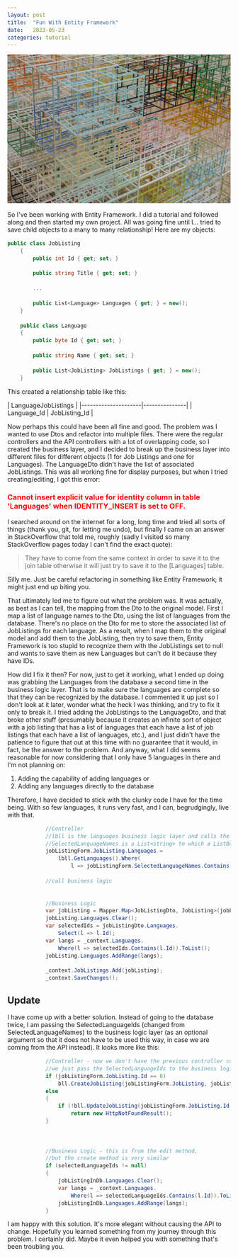 ```yaml
---
layout: post
title:  "Fun With Entity Framework"
date:   2023-05-23
categories: tutorial
---
```

![image tooltip here](/assets/maria-teneva-7FmSYQ3Z7fg-unsplash.jpg)

So I've been working with Entity Framework.  I did a tutorial and followed along and then started my own project.  All was going fine until I...  tried to save child objects to a many to many relationship!  Here are my objects:

```c#
public class JobListing
    {
        public int Id { get; set; }

        public string Title { get; set; }

        ...

        public List<Language> Languages { get; } = new();
    }

    public class Language
    {
        public byte Id { get; set; }

        public string Name { get; set; }

        public List<JobListing> JobListings { get; } = new();
    }
```

This created a relationship table like this:

| LanguageJobListings                 |
|---------------------|---------------|
| Language_Id         | JobListing_Id |

Now perhaps this could have been all fine and good.  The problem was I wanted to use Dtos and refactor into multiple files.  There were the regular controllers and the API controllers with a lot of overlapping code, so I created the business layer, and I decided to break up the business layer into different files for different objects (1 for Job Listings and one for Languages).  The LanguageDto didn't have the list of associated JobListings.  This was all working fine for display purposes, but when I tried creating/editing, I got this error: 

### <font color="red">Cannot insert explicit value for identity column in table 'Languages' when IDENTITY_INSERT is set to OFF.</font>

I searched around on the internet for a long, long time and tried all sorts of things (thank you, git, for letting me undo), but finally I came on an answer in StackOverflow that told me, roughly (sadly I visited so many StackOverflow pages today I can't find the exact quote):

> They have to come from the same context in order to save it to the join table otherwise it will just try to save it to the [Languages] table.

Silly me.  Just be careful refactoring in something like Entity Framework; it might just end up biting you.

That ultimately led me to figure out what the problem was.  It was actually, as best as I can tell, the mapping from the Dto to the original model.  First I map a list of language names to the Dto, using the list of languages from the database.  There's no place on the Dto for me to store the associated list of JobListings for each language.  As a result, when I map them to the original model and add them to the JobListing, then try to save them, Entity Framework is too stupid to recognize them with the JobListings set to null and wants to save them as new Languages but can't do it because they have IDs.  

How did I fix it then?  For now, just to get it working, what I ended up doing was grabbing the Languages from the database a second time in the business logic layer.  That is to make sure the languages are complete so that they can be recognized by the database.  I commented it up just so I don't look at it later, wonder what the heck I was thinking, and try to fix it only to break it.  I tried adding the JobListings to the LanguageDto, and that broke other stuff (presumably because it creates an infinite sort of object with a job listing that has a list of languages that each have a list of job listings that each have a list of languages, etc.), and I just didn't have the patience to figure that out at this time with no guarantee that it would, in fact, be the answer to the problem.  And anyway, what I did seems reasonable for now considering that I only have 5 languages in there and I'm not planning on:

1. Adding the capability of adding languages or
2. Adding any languages directly to the database

Therefore, I have decided to stick with the clunky code I have for the time being.  With so few languages, it runs very fast, and I can, begrudgingly, live with that. 

```c#
            //Controller
            //lbll is the languages business logic layer and calls the database using _context
            //SelectedLanguageNames is a List<string> to which a ListBox saves
            jobListingForm.JobListing.Languages =
                lbll.GetLanguages().Where(
                    l => jobListingForm.SelectedLanguageNames.Contains(l.Name)).ToList()

            //call business logic


            //Business Logic
            var jobListing = Mapper.Map<JobListingDto, JobListing>(jobListingDto);
            jobListing.Languages.Clear();
            var selectedIds = jobListingDto.Languages.
                Select(l => l.Id);
            var langs = _context.Languages.
                Where(l => selectedIds.Contains(l.Id)).ToList();
            jobListing.Languages.AddRange(langs);

            _context.JobListings.Add(jobListing);
            _context.SaveChanges();
```

## Update

I have come up with a better solution.  Instead of going to the database twice, I am passing the SelectedLanguageIds (changed from SelectedLanguageNames) to the business logic layer (as an optional argument so that it does not have to be used this way, in case we are coming from the API instead).  It looks more like this:

```c#
            //Controller - now we don't have the previous controller code at all, 
            //we just pass the SelectedLanguageIds to the business logic layer as an additional parameter
            if (jobListingForm.JobListing.Id == 0)
                bll.CreateJobListing(jobListingForm.JobListing, jobListingForm.SelectedLanguageIds);
            else
            {
                if (!bll.UpdateJobListing(jobListingForm.JobListing.Id, jobListingForm.JobListing, jobListingForm.SelectedLanguageIds))
                    return new HttpNotFoundResult();
            }



            //Business Logic - this is from the edit method, 
            //but the create method is very similar
            if (selectedLanguageIds != null)
            {
                jobListingInDb.Languages.Clear();
                var langs = _context.Languages.
                    Where(l => selectedLanguageIds.Contains(l.Id)).ToList();
                jobListingInDb.Languages.AddRange(langs);
            }
```

I am happy with this solution.  It's more elegant without causing the API to change.  Hopefully you learned something from my journey through this problem.  I certainly did.  Maybe it even helped you with something that's been troubling you.